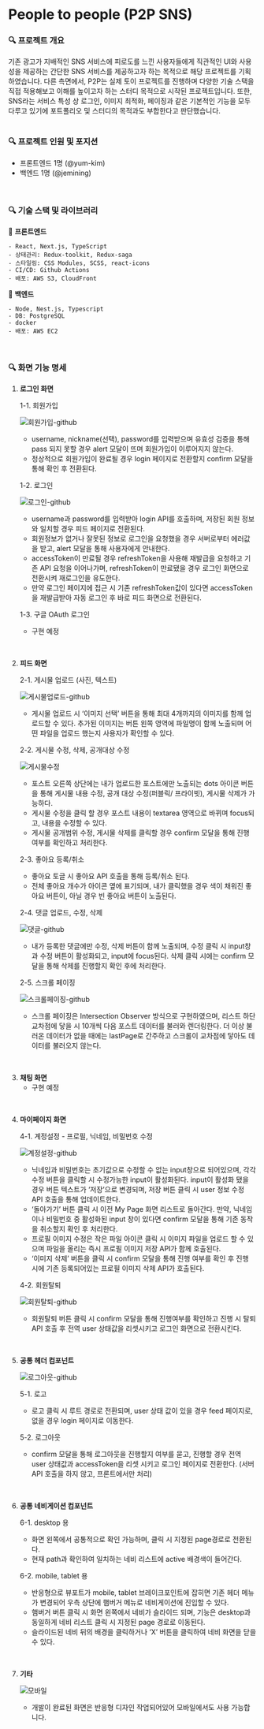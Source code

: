 # People to people (P2P SNS)

### 🔍 프로젝트 개요

기존 광고가 지배적인 SNS 서비스에 피로도를 느낀 사용자들에게 직관적인 UI와 사용성을 제공하는 간단한 SNS 서비스를 제공하고자 하는 목적으로 해당 프로젝트를 기획하였습니다.
다른 측면에서, P2P는 실제 토이 프로젝트를 진행하며 다양한 기술 스택을 직접 적용해보고 이해를 높이고자 하는 스터디 목적으로 시작된 프로젝트입니다. 또한, SNS라는 서비스 특성 상 로그인, 이미지 최적화, 페이징과 같은 기본적인 기능을 모두 다루고 있기에 포트폴리오 및 스터디의 목적과도 부합한다고 판단했습니다.
<br />
<br />

### 🔍 프로젝트 인원 및 포지션

- 프론트엔드 1명 (@yum-kim)
- 백엔드 1명 (@jemining)
<br />

### 🔍 기술 스택 및 라이브러리

  💄 **프론트엔드**

    - React, Next.js, TypeScript
    - 상태관리: Redux-toolkit, Redux-saga
    - 스타일링: CSS Modules, SCSS, react-icons
    - CI/CD: Github Actions
    - 배포: AWS S3, CloudFront

  💾 **백엔드**

    - Node, Nest.js, Typescript
    - DB: PostgreSQL
    - docker
    - 배포: AWS EC2
<br />

### 🔍 화면 기능 명세

1. **로그인 화면**

    1-1. 회원가입

    ![회원가입-github](https://github.com/yum-kim/P2P/assets/61794233/26eb2b6e-6c19-4295-bd18-b25b935a6e55)
    
    - username, nickname(선택), password를 입력받으며 유효성 검증을 통해 pass 되지 못할 경우 alert 모달이 뜨며 회원가입이 이루어지지 않는다.
    - 정상적으로 회원가입이 완료될 경우 login 페이지로 전환할지 confirm 모달을 통해 확인 후 전환된다.
    
    1-2. 로그인
    
    ![로그인-github](https://github.com/yum-kim/P2P/assets/61794233/f2284e25-88d2-452d-bee4-708d35aa3436)
    
    - username과 password를 입력받아 login API를 호출하며, 저장된 회원 정보와 일치할 경우 피드 페이지로 전환된다.
    - 회원정보가 없거나 잘못된 정보로 로그인을 요청했을 경우 서버로부터 에러값을 받고, alert 모달을 통해 사용자에게 안내한다.
    - accessToken이 만료될 경우 refreshToken을 사용해 재발급을 요청하고 기존 API 요청을 이어나가며, refreshToken이 만료됐을 경우 로그인 화면으로 전환시켜 재로그인을 유도한다.
    - 만약 로그인 페이지에 접근 시 기존 refreshToken값이 있다면 accessToken을 재발급받아 자동 로그인 후 바로 피드 화면으로 전환된다.
    
    1-3. 구글 OAuth 로그인
    
    - 구현 예정
  <br />

2. **피드 화면**

    2-1. 게시물 업로드 (사진, 텍스트)
  
    ![게시물업로드-github](https://github.com/yum-kim/P2P/assets/61794233/0384d514-2433-4222-af98-49015e192f46)

    - 게시물 업로드 시 ‘이미지 선택’ 버튼을 통해 최대 4개까지의 이미지를 함께 업로드할 수 있다. 추가된 이미지는 버튼 왼쪽 영역에 파일명이 함께 노출되며 어떤 파일을 업로드 했는지 사용자가 확인할 수 있다.

    2-2. 게시물 수정, 삭제, 공개대상 수정
    
    ![게시물수정](https://github.com/yum-kim/P2P/assets/61794233/b701fef5-7d67-4fd5-a96e-046cf3389466)

    - 포스트 오른쪽 상단에는 내가 업로드한 포스트에만 노출되는 dots 아이콘 버튼을 통해 게시물 내용 수정, 공개 대상 수정(퍼블릭/ 프라이빗), 게시물 삭제가 가능하다.
    - 게시물 수정을 클릭 할 경우 포스트 내용이 textarea 영역으로 바뀌며 focus되고, 내용을 수정할 수 있다.
    - 게시물 공개범위 수정, 게시물 삭제를 클릭할 경우 confirm 모달을 통해 진행 여부를 확인하고 처리한다.

    2-3. 좋아요 등록/취소

    - 좋아요 토글 시 좋아요 API 호출을 통해 등록/취소 된다.
    - 전체 좋아요 개수가 아이콘 옆에 표기되며, 내가 클릭했을 경우 색이 채워진 좋아요 버튼이, 아닐 경우 빈 좋아요 버튼이 노출된다.

    2-4. 댓글 업로드, 수정, 삭제

    ![댓글-github](https://github.com/yum-kim/P2P/assets/61794233/12abdb00-e294-400a-a959-004a08637f4a)

    - 내가 등록한 댓글에만 수정, 삭제 버튼이 함께 노출되며, 수정 클릭 시 input창과 수정 버튼이 활성화되고, input에 focus된다. 삭제 클릭 시에는 confirm 모달을 통해 삭제를 진행할지 확인 후에 처리한다.

    2-5. 스크롤 페이징

    ![스크롤페이징-github](https://github.com/yum-kim/P2P/assets/61794233/1619c628-a5f1-4e00-9f62-1a56157cbc5d)

    - 스크롤 페이징은 Intersection Observer 방식으로 구현하였으며, 리스트 하단 교차점에 닿을 시 10개씩 다음 포스트 데이터를 불러와 렌더링한다. 더 이상 불러온 데이터가 없을 때에는 lastPage로 간주하고 스크롤이 교차점에 닿아도 데이터를 불러오지 않는다.
  <br />

3. **채팅 화면**
    - 구현 예정
  <br />

4. **마이페이지 화면**
    
    4-1. 계정설정 - 프로필, 닉네임, 비밀번호 수정
    
    ![계정설정-github](https://github.com/yum-kim/P2P/assets/61794233/a302f824-36b5-4567-a764-7890aa1f0bd6)
    
    - 닉네임과 비밀번호는 초기값으로 수정할 수 없는 input창으로 되어있으며, 각각 수정 버튼을 클릭할 시 수정가능한 input이 활성화된다. input이 활성화 됐을 경우 버튼 텍스트가 ‘저장’으로 변경되며, 저장 버튼 클릭 시 user 정보 수정 API 호출을 통해 업데이트한다.
    - ‘돌아가기’ 버튼 클릭 시 이전 My Page 화면 리스트로 돌아간다. 만약, 닉네임이나 비밀번호 중 활성화된 input 창이 있다면 confirm 모달을 통해 기존 동작을 취소할지 확인 후 처리한다.
    - 프로필 이미지 수정은 작은 파일 아이콘 클릭 시 이미지 파일을 업로드 할 수 있으며 파일을 올리는 즉시 프로필 이미지 저장 API가 함께 호출된다.
    - ‘이미지 삭제’ 버튼을 클릭 시 confirm 모달을 통해 진행 여부를 확인 후 진행 시에 기존 등록되어있는 프로필 이미지 삭제 API가 호출된다.
    
    4-2. 회원탈퇴
   
    ![회원탈퇴-github](https://github.com/yum-kim/P2P/assets/61794233/1fb4821b-8e95-48f2-86fe-897c683a34dc)

    - 회원탈퇴 버튼 클릭 시 confirm 모달을 통해 진행여부를 확인하고 진행 시 탈퇴 API 호출 후 전역 user 상태값을 리셋시키고 로그인 화면으로 전환시킨다.
  <br />

5. **공통 헤더 컴포넌트**
   
    ![로그아웃-github](https://github.com/yum-kim/P2P/assets/61794233/8d72ecde-27a0-4e90-8469-b3fec6acafe9)

    5-1. 로고
    
    - 로고 클릭 시 루트 경로로 전환되며, user 상태 값이 있을 경우 feed 페이지로, 없을 경우 login 페이지로 이동한다.
    
    5-2. 로그아웃
    
    - confirm 모달을 통해 로그아웃을 진행할지 여부를 묻고, 진행할 경우 전역 user 상태값과 accessToken을 리셋 시키고 로그인 페이지로 전환한다. (서버 API 호출을 하지 않고, 프론트에서만 처리)
  <br />

6. **공통 네비게이션 컴포넌트**
    
    6-1. desktop 용
    
    - 화면 왼쪽에서 공통적으로 확인 가능하며, 클릭 시 지정된 page경로로 전환된다.
    - 현재 path과 확인하여 일치하는 네비 리스트에 active 배경색이 들어간다.
    
    6-2. mobile, tablet 용
    
    - 반응형으로 뷰포트가 mobile, tablet 브레이크포인트에 잡히면 기존 헤더 메뉴가 변경되어 우측 상단에 햄버거 메뉴로 네비게이션에 진입할 수 있다.
    - 햄버거 버튼 클릭 시 화면 왼쪽에서 네비가 슬라이드 되며, 기능은 desktop과 동일하게 네비 리스트 클릭 시 지정된 page 경로로 이동된다.
    - 슬라이드된 네비 뒤의 배경을 클릭하거나 ‘X’ 버튼을 클릭하여 네비 화면을 닫을 수 있다.
  <br />

7. **기타**
    
    ![모바일](https://github.com/yum-kim/P2P/assets/61794233/dc3c9165-02d1-4878-a7d1-fac6614c8e42)

    - 개발이 완료된 화면은 반응형 디자인 작업되어있어 모바일에서도 사용 가능합니다.
